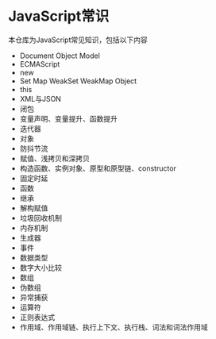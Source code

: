 # JavaScript常识

本仓库为JavaScript常见知识，包括以下内容

- Document Object Model
- ECMAScript 
- new
- Set Map WeakSet WeakMap Object
- this
- XML与JSON
- 闭包
- 变量声明、变量提升、函数提升
- 迭代器
- 对象
- 防抖节流
- 赋值、浅拷贝和深拷贝
- 构造函数、实例对象、原型和原型链、constructor
- 固定时延
- 函数
- 继承
- 解构赋值
- 垃圾回收机制
- 内存机制
- 生成器
- 事件
- 数据类型
- 数字大小比较
- 数组
- 伪数组
- 异常捕获
- 运算符
- 正则表达式
- 作用域、作用域链、执行上下文、执行栈、词法和词法作用域